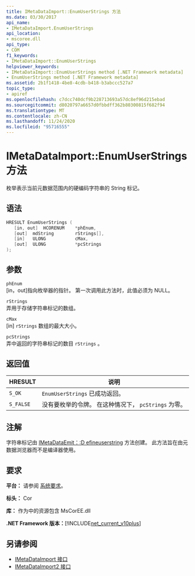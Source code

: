 ```yaml
---
title: IMetaDataImport::EnumUserStrings 方法
ms.date: 03/30/2017
api_name:
- IMetaDataImport.EnumUserStrings
api_location:
- mscoree.dll
api_type:
- COM
f1_keywords:
- IMetaDataImport::EnumUserStrings
helpviewer_keywords:
- IMetaDataImport::EnumUserStrings method [.NET Framework metadata]
- EnumUserStrings method [.NET Framework metadata]
ms.assetid: 2b1f1418-4be8-4cdb-b418-b3abccc527a7
topic_type:
- apiref
ms.openlocfilehash: c7dcc740dcf9b228713693a57dc8ef96d215ebad
ms.sourcegitcommit: d8020797a6657d0fbbdff362b80300815f682f94
ms.translationtype: MT
ms.contentlocale: zh-CN
ms.lasthandoff: 11/24/2020
ms.locfileid: "95716555"
---
```

# <a name="imetadataimportenumuserstrings-method"></a>IMetaDataImport::EnumUserStrings 方法

枚举表示当前元数据范围内的硬编码字符串的 String 标记。  
  
## <a name="syntax"></a>语法  
  
```cpp  
HRESULT EnumUserStrings (  
   [in, out]  HCORENUM    *phEnum,  
   [out]  mdString        rStrings[],  
   [in]   ULONG           cMax,  
   [out]  ULONG           *pcStrings  
);  
```  
  
## <a name="parameters"></a>参数  

 `phEnum`  
 [in，out]指向枚举器的指针。 第一次调用此方法时，此值必须为 NULL。  
  
 `rStrings`  
 弄用于存储字符串标记的数组。  
  
 `cMax`  
 [in] `rStrings` 数组的最大大小。  
  
 `pcStrings`  
 弄中返回的字符串标记的数目 `rStrings` 。  
  
## <a name="return-value"></a>返回值  
  
|HRESULT|说明|  
|-------------|-----------------|  
|`S_OK`|`EnumUserStrings` 已成功返回。|  
|`S_FALSE`|没有要枚举的令牌。 在这种情况下， `pcStrings` 为零。|  
  
## <a name="remarks"></a>注解  

 字符串标记由 [IMetaDataEmit：:D efineuserstring](imetadataemit-defineuserstring-method.md) 方法创建。 此方法旨在由元数据浏览器而不是编译器使用。  
  
## <a name="requirements"></a>要求  

 **平台：** 请参阅 [系统要求](../../get-started/system-requirements.md)。  
  
 **标头：** Cor  
  
 **库：** 作为中的资源包含 MsCorEE.dll  
  
 **.NET Framework 版本：**[!INCLUDE[net_current_v10plus](../../../../includes/net-current-v10plus-md.md)]  
  
## <a name="see-also"></a>另请参阅

- [IMetaDataImport 接口](imetadataimport-interface.md)
- [IMetaDataImport2 接口](imetadataimport2-interface.md)
